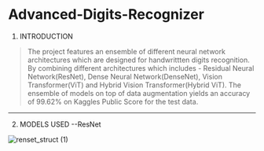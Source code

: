 # Advanced-Digits-Recognizer
1. INTRODUCTION 
>The project features an ensemble of different neural network architectures which are designed for handwrittten digits recognition. By combining different architectures which includes - Residual Neural Network(ResNet), Dense Neural Network(DenseNet), Vision Transformer(ViT) and Hybrid Vision Transformer(Hybrid ViT). The ensemble of models on top of data augmentation yields an accuracy of 99.62% on Kaggles Public Score for the test data.
---
2. MODELS USED
--ResNet





![renset_struct (1)](https://github.com/user-attachments/assets/af17feaf-e505-4fbd-b564-95af69501929)
